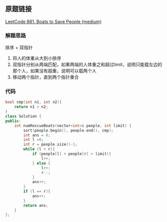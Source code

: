## 原题链接

[LeetCode 881. Boats to Save People (medium)](https://leetcode-cn.com/problems/boats-to-save-people/)

### 解题思路

排序 + 双指针

1. 将人的体重从大到小排序
2. 双指针分别从两端匹配，如果两端的人体重之和超过limit，说明只能载左边的那个人，如果没有超重，说明可以载两个人
3. 移动两个指针，直到两个指针重合

### 代码

```cpp
bool cmp(int n1, int n2){
    return n1 > n2;
}
class Solution {
public:
    int numRescueBoats(vector<int>& people, int limit) {
        sort(people.begin(), people.end(), cmp);
        int ans = 0;
        int l =0;
        int r = people.size()-1;
        while (l < r){
            if (people[l] + people[r] > limit){
                l++;
            } else {
                l++;
                r--;
            }
            ans++;
        }
        if (l == r){
            ans++;
        }
        return ans;
    }
};
```
